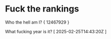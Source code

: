 # Fuck the rankings

Who the hell am I?
{ 12467929 }

What fucking year is it?
[ 2025-02-25T14:43:20Z ]
